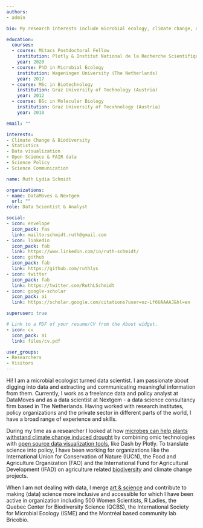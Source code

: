 ```yaml
---
authors:
- admin

bio: My research interests include microbial ecology, climate change, data science and data visualization.

education:
  courses:
  - course: Mitacs Postdoctoral Fellow
    institution: Plotly & Institut National de la Recherche Scientifique (Canada)
    year: 2020
  - course: PhD in Microbial Ecology
    institution: Wageningen University (The Netherlands)
    year: 2017
  - course: MSc in Biotechnology
    institution: Graz University of Technology (Austria)
    year: 2012
  - course: BSc in Molecular Biology
    institution: Graz University of Tecxhnology (Austria)
    year: 2010

email: ""

interests:
- Climate Change & Biodiversity
- Statistics
- Data visualization
- Open Science & FAIR data
- Science Policy
- Science Communication

name: Ruth Lydia Schmidt

organizations:
- name: DataMoves & Nextgem
  url: ""
role: Data Scientist & Analyst

social:
- icon: envelope
  icon_pack: fas
  link: mailto:schmidt.ruth@gmail.com
- icon: linkedin
  icon_pack: fab
  link: https://www.linkedin.com/in/ruth-schmidt/
- icon: github
  icon_pack: fab
  link: https://github.com/ruthlys
- icon: twitter
  icon_pack: fab
  link: https://twitter.com/RuthLSchmidt
- icon: google-scholar
  icon_pack: ai
  link: https://scholar.google.com/citations?user=oz-Lf6UAAAAJ&hl=en

superuser: true

# Link to a PDF of your resume/CV from the About widget.
- icon: cv
  icon_pack: ai
  link: files/cv.pdf

user_groups:
- Researchers
- Visitors
---
```


Hi! I am a microbial ecologist turned data scientist. I am passionate about digging into data and extracting and communicating meaningful information from them. Currently, I work as a freelance data and policy analyst at DataMoves and as a data scientist at Nextgem - a data science consultancy firm based in The Netherlands. Having worked with research institutes, policy organizations and the private sector in different parts of the world, I have a broad range of experience and skills.

During my time as a researcher I looked at how [microbes can help plants withstand climate change induced drought](https://theconversation.com/microbial-aromas-might-save-crops-from-drought-103960) by combining omic technologies with [open source data visualization tools](https://towardsdatascience.com/how-to-give-life-to-your-microbiome-data-using-plotly-r-1892281183cf), like Dash by Plotly. To translate science into policy, I have been working for organizations like the International Union for Conservation of Nature (IUCN), the Food and Agriculture Organization (FAO) and the International Fund for Agricultural Development (IFAD) on agriculture related [biodiversity](https://www.iucn.org/theme/ecosystem-management/our-work/agriculture-and-land-health/common-ground-report) and climate change projects.

When I am not dealing with data, I merge [art & science](https://www.sciartmagazine.com/the-art-of-microbial-communication.html) and contribute to making (data) science more inclusive and accessible for which I have been active in organization including 500 Women Scientists, R Ladies, the Quebec Center for Biodiversity Science (QCBS), the International Society for Microbial Ecology (ISME) and the Montréal based community lab Bricobio.
